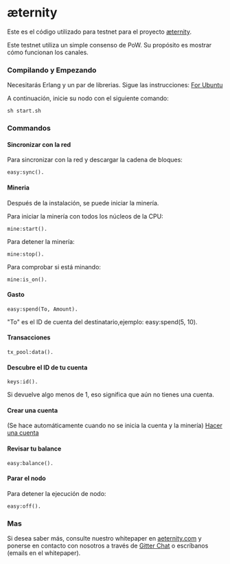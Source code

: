 æternity
==========

Este es el código utilizado para testnet para el proyecto [æternity](www.aeternity.com).

Este testnet utiliza un simple consenso de PoW. Su propósito es mostrar cómo funcionan los canales.

### Compilando y Empezando
Necesitarás Erlang y un par de librerias. Sigue las instrucciones:
[For Ubuntu](docs/compile.md)

A continuación, inicie su nodo con el siguiente comando:
```
sh start.sh
```

### Commandos

#### Sincronizar con la red
Para sincronizar con la red y descargar la cadena de bloques:
```
easy:sync().
```

#### Mineria
Después de la instalación, se puede iniciar la minería.

Para iniciar la minería con todos los núcleos de la CPU:
```
mine:start().
```
Para detener la minería:
```
mine:stop().
```
Para comprobar si está minando:
```
mine:is_on().
```

#### Gasto
```
easy:spend(To, Amount).
```
"To" es el ID de cuenta del destinatario,ejemplo: easy:spend(5, 10).

#### Transacciones
```
tx_pool:data().
```

#### Descubre el ID de tu cuenta
```
keys:id().
```
Si devuelve algo menos de 1, eso significa que aún no tienes una cuenta.

#### Crear una cuenta
(Se hace automáticamente cuando no se inicia la cuenta y la minería)
[Hacer una cuenta](docs/new_account.md)

#### Revisar tu balance
```
easy:balance().
```

#### Parar el nodo
Para detener la ejecución de nodo:
```
easy:off().
```


### Mas
Si desea saber más, consulte nuestro whitepaper en [aeternity.com](https://aeternity.com) y ponerse en contacto con nosotros a través de [Gitter Chat](https://gitter.im/aeternity?Lobby) o escríbanos (emails en el whitepaper). 
